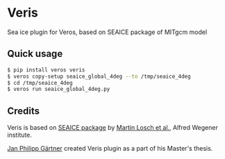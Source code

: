 # Veris
Sea ice plugin for Veros, based on SEAICE package of MITgcm model

## Quick usage

```bash
$ pip install veros veris
$ veros copy-setup seaice_global_4deg --to /tmp/seaice_4deg
$ cd /tmp/seaice_4deg
$ veros run seaice_global_4deg.py
```

## Credits

Veris is based on [SEAICE package](https://mitgcm.readthedocs.io/en/latest/phys_pkgs/seaice.html) by [Martin Losch et al.](https://www.awi.de/ueber-uns/organisation/mitarbeiter/detailseite/martin-losch.html), Alfred Wegener institute.

[Jan Philipp Gärtner](https://github.com/jpgaertner) created Veris plugin as a part of his Master's thesis.
